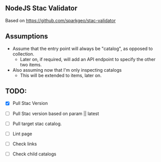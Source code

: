 NodeJS Stac Validator
---

Based on https://github.com/sparkgeo/stac-validator

## Assumptions

- Assume that the entry point will always be "catalog", as opposed to collection.
    - Later on, if required, will add an API endpoint to specify the other two items.
- Also assuming now that I'm only inspecting catalogs
    - This will be extended to items, later on.

TODO:
---
- [x] Pull Stac Version
- [ ] Pull Stac version based on param || latest
- [ ] Pull target stac catalog.
- [ ] Lint page
- [ ] Check links
- [ ] Check child catalogs

